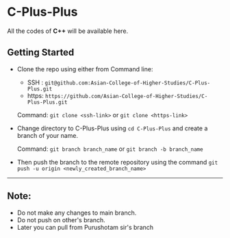 # C-Plus-Plus
All the codes of **C++** will be available here.

## Getting Started
- Clone the repo using either from Command line:
  + SSH : `git@github.com:Asian-College-of-Higher-Studies/C-Plus-Plus.git`
  + https: `https://github.com/Asian-College-of-Higher-Studies/C-Plus-Plus.git`
  
  Command: `git clone <ssh-link>` or `git clone <https-link>`
- Change directory to C-Plus-Plus using `cd C-Plus-Plus` and create a branch of your name.

  Command: `git branch branch_name` or `git branch -b branch_name`
  
- Then push the branch to the remote repository using the command `git push -u origin <newly_created_branch_name>`

---

## Note:
- Do not make any changes to main branch.
- Do not push on other's branch.
- Later you can pull from Purushotam sir's branch
